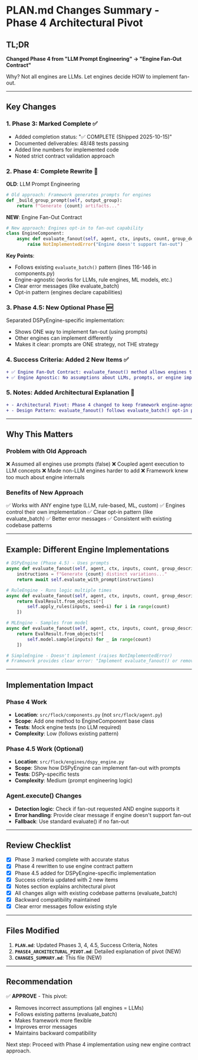 # PLAN.md Changes Summary - Phase 4 Architectural Pivot

## TL;DR

**Changed Phase 4 from "LLM Prompt Engineering" → "Engine Fan-Out Contract"**

Why? Not all engines are LLMs. Let engines decide HOW to implement fan-out.

---

## Key Changes

### 1. Phase 3: Marked Complete ✅

- Added completion status: "✅ COMPLETE (Shipped 2025-10-15)"
- Documented deliverables: 48/48 tests passing
- Added line numbers for implemented code
- Noted strict contract validation approach

### 2. Phase 4: Complete Rewrite 🔄

**OLD**: LLM Prompt Engineering
```python
# Old approach: Framework generates prompts for engines
def _build_group_prompt(self, output_group):
    return f"Generate {count} artifacts..."
```

**NEW**: Engine Fan-Out Contract
```python
# New approach: Engines opt-in to fan-out capability
class EngineComponent:
    async def evaluate_fanout(self, agent, ctx, inputs, count, group_description=None):
        raise NotImplementedError("Engine doesn't support fan-out")
```

**Key Points**:
- Follows existing `evaluate_batch()` pattern (lines 116-146 in components.py)
- Engine-agnostic (works for LLMs, rule engines, ML models, etc.)
- Clear error messages (like evaluate_batch)
- Opt-in pattern (engines declare capabilities)

### 3. Phase 4.5: New Optional Phase 🆕

Separated DSPyEngine-specific implementation:
- Shows ONE way to implement fan-out (using prompts)
- Other engines can implement differently
- Makes it clear: prompts are ONE strategy, not THE strategy

### 4. Success Criteria: Added 2 New Items ✅

```diff
+ ✅ Engine Fan-Out Contract: evaluate_fanout() method allows engines to opt-in
+ ✅ Engine Agnostic: No assumptions about LLMs, prompts, or engine implementation
```

### 5. Notes: Added Architectural Explanation 📝

```diff
+ - Architectural Pivot: Phase 4 changed to keep framework engine-agnostic
+ - Design Pattern: evaluate_fanout() follows evaluate_batch() opt-in pattern
```

---

## Why This Matters

### Problem with Old Approach
❌ Assumed all engines use prompts (false)
❌ Coupled agent execution to LLM concepts
❌ Made non-LLM engines harder to add
❌ Framework knew too much about engine internals

### Benefits of New Approach
✅ Works with ANY engine type (LLM, rule-based, ML, custom)
✅ Engines control their own implementation
✅ Clear opt-in pattern (like evaluate_batch)
✅ Better error messages
✅ Consistent with existing codebase patterns

---

## Example: Different Engine Implementations

```python
# DSPyEngine (Phase 4.5) - Uses prompts
async def evaluate_fanout(self, agent, ctx, inputs, count, group_description=None):
    instructions = f"Generate {count} distinct variations..."
    return await self.evaluate_with_prompt(instructions)

# RuleEngine - Runs logic multiple times
async def evaluate_fanout(self, agent, ctx, inputs, count, group_description=None):
    return EvalResult.from_objects(*[
        self.apply_rules(inputs, seed=i) for i in range(count)
    ])

# MLEngine - Samples from model
async def evaluate_fanout(self, agent, ctx, inputs, count, group_description=None):
    return EvalResult.from_objects(*[
        self.model.sample(inputs) for _ in range(count)
    ])

# SimpleEngine - Doesn't implement (raises NotImplementedError)
# Framework provides clear error: "Implement evaluate_fanout() or remove fan_out parameter"
```

---

## Implementation Impact

### Phase 4 Work
- **Location**: `src/flock/components.py` (not `src/flock/agent.py`)
- **Scope**: Add one method to EngineComponent base class
- **Tests**: Mock engine tests (no LLM required)
- **Complexity**: Low (follows existing pattern)

### Phase 4.5 Work (Optional)
- **Location**: `src/flock/engines/dspy_engine.py`
- **Scope**: Show how DSPyEngine can implement fan-out with prompts
- **Tests**: DSPy-specific tests
- **Complexity**: Medium (prompt engineering logic)

### Agent.execute() Changes
- **Detection logic**: Check if fan-out requested AND engine supports it
- **Error handling**: Provide clear message if engine doesn't support fan-out
- **Fallback**: Use standard evaluate() if no fan-out

---

## Review Checklist

- [x] Phase 3 marked complete with accurate status
- [x] Phase 4 rewritten to use engine contract pattern
- [x] Phase 4.5 added for DSPyEngine-specific implementation
- [x] Success criteria updated with 2 new items
- [x] Notes section explains architectural pivot
- [x] All changes align with existing codebase patterns (evaluate_batch)
- [x] Backward compatibility maintained
- [x] Clear error messages follow existing style

---

## Files Modified

1. **`PLAN.md`**: Updated Phases 3, 4, 4.5, Success Criteria, Notes
2. **`PHASE4_ARCHITECTURAL_PIVOT.md`**: Detailed explanation of pivot (NEW)
3. **`CHANGES_SUMMARY.md`**: This file (NEW)

---

## Recommendation

✅ **APPROVE** - This pivot:
- Removes incorrect assumptions (all engines = LLMs)
- Follows existing patterns (evaluate_batch)
- Makes framework more flexible
- Improves error messages
- Maintains backward compatibility

Next step: Proceed with Phase 4 implementation using new engine contract approach.
